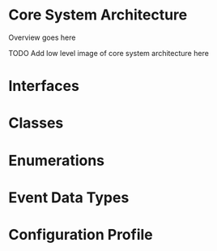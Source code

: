 # Core System Architecture

Overview goes here

TODO Add low level image of core system architecture here

# Interfaces

# Classes

# Enumerations

# Event Data Types

# Configuration Profile